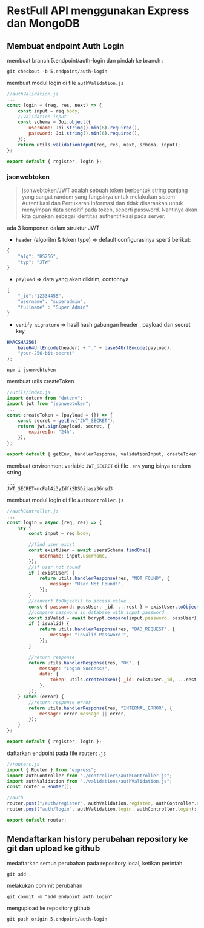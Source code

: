# RestFull API menggunakan Express dan MongoDB

## Membuat endpoint Auth Login

membuat branch 5.endpoint/auth-login dan pindah ke branch :

```console
git checkout -b 5.endpoint/auth-login
```

membuat modul login di file `authValidation.js`

```js
//authValidation.js
...
const login = (req, res, next) => {
    const input = req.body;
    //validation input
    const schema = Joi.object({
        username: Joi.string().min(6).required(),
        password: Joi.string().min(6).required(),
    });
    return utils.validationInput(req, res, next, schema, input);
};

export default { register, login };
```

### jsonwebtoken

> jsonwebtoken/JWT adalah sebuah token berbentuk string panjang yang sangat random yang fungsinya untuk melakukan sistem Autentikasi dan Pertukaran Informasi dan tidak disarankan untuk menyimpan data sensitif pada token, seperti password. Nantinya akan kita gunakan sebagai identitas authentifikasi pada server.

ada 3 komponen dalam struktur JWT

-   `header` (algoritm & token type) => default configurasinya sperti berikut:

```js
{
    "alg": "HS256",
    "typ": "JTW"
}

```

-   `payload` => data yang akan dikirim, contohnya

```js
{
    "_id":"12334455",
    "username": "superadmin",
    "fullname" : "Super Admin"
}
```

-   `verify signature` => hasil hash gabungan header , payload dan secret key

```js
HMACSHA256(
    base64UrlEncode(header) + "." + base64UrlEncode(payload),
    "your-256-bit-secret"
);
```

```console
npm i jsonwebtoken
```

membuat utils createToken

```js
//utils/index.js
import dotenv from "dotenv";
import jwt from "jsonwebtoken";
...
const createToken = (payload = {}) => {
    const secret = getEnv("JWT_SECRET");
    return jwt.sign(payload, secret, {
        expiresIn: "24h",
    });
};

export default { getEnv, handlerResponse, validationInput, createToken };
```

membuat environment variable `JWT_SECRET` di file `.env` yang isinya random string

```
...
JWT_SECRET=ncFal4i3yIdfkSDSDijasa36nsd3
```

membuat modul login di file `authController.js`

```js
//authController.js
...
const login = async (req, res) => {
    try {
        const input = req.body;

        //find user exist
        const existUser = await usersSchema.findOne({
            username: input.username,
        });
        //if user not found
        if (!existUser) {
            return utils.handlerResponse(res, "NOT_FOUND", {
                message: "User Not Found!",
            });
        }
        //convert toObject() to access value
        const { password: passUser, _id, ...rest } = existUser.toObject();
        //compare password in database with input password
        const isValid = await bcrypt.compare(input.password, passUser);
        if (!isValid) {
            return utils.handlerResponse(res, "BAD_REQUEST", {
                message: "Invalid Password!",
            });
        }

        //return response
        return utils.handlerResponse(res, "OK", {
            message: "Login Success!",
            data: {
                token: utils.createToken({ _id: existUser._id, ...rest }),
            },
        });
    } catch (error) {
        //return response error
        return utils.handlerResponse(res, "INTERNAL_ERROR", {
            message: error.message || error,
        });
    }
};

export default { register, login };
```

daftarkan endpoint pada file `routers.js`

```js
//routers.js
import { Router } from "express";
import authController from "./controllers/authController.js";
import authValidation from "./validations/authValidation.js";
const router = Router();

//auth
router.post("/auth/register", authValidation.register, authController.register);
router.post("auth/login", authValidation.login, authController.login);

export default router;
```

## Mendaftarkan history perubahan repository ke git dan upload ke github

medaftarkan semua perubahan pada repository local, ketikan perintah

```console
git add .
```

melakukan commit perubahan

```console
git commit -m "add endpoint auth login"
```

mengupload ke repository github

```console
git push origin 5.endpoint/auth-login
```
